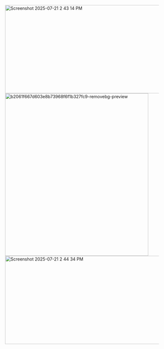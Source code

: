 <img width="1048" height="289" alt="Screenshot 2025-07-21 2 43 14 PM" src="https://github.com/user-attachments/assets/6cc99e93-7a8a-498d-94b4-86d92387e9c6" />


<img width="469" height="532" alt="b2061f667d603e8b73968f6f1b327fc9-removebg-preview" src="https://github.com/user-attachments/assets/410adccf-6da5-45f8-9136-392289b8408b" />

<img width="1048" height="289" alt="Screenshot 2025-07-21 2 44 34 PM" src="https://github.com/user-attachments/assets/fe952141-cc83-4b67-a545-ddd20f47eb98" />
